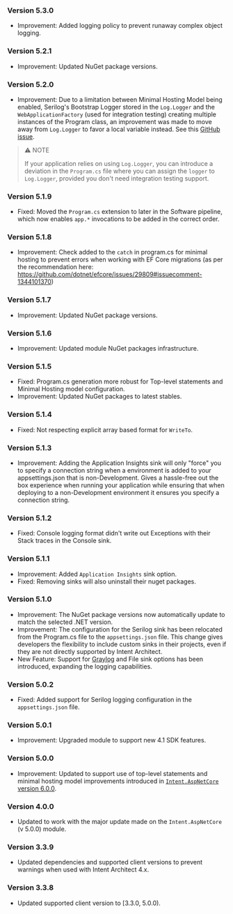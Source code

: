 ### Version 5.3.0

- Improvement: Added logging policy to prevent runaway complex object logging.

### Version 5.2.1

- Improvement: Updated NuGet package versions.

### Version 5.2.0

- Improvement: Due to a limitation between Minimal Hosting Model being enabled, Serilog's Bootstrap Logger stored in the `Log.Logger` and the `WebApplicationFactory` (used for integration testing) creating multiple instances of the Program class, an improvement was made to move away from `Log.Logger` to favor a local variable instead. See this [GitHub issue](https://github.com/serilog/serilog-aspnetcore/issues/289).

> ⚠️ NOTE
> 
> If your application relies on using `Log.Logger`, you can introduce a deviation in the `Program.cs` file where you can assign the `logger` to `Log.Logger`, provided you don't need integration testing support.

### Version 5.1.9

- Fixed: Moved the `Program.cs` extension to later in the Software pipeline, which now enables `app.*` invocations to be added in the correct order.

### Version 5.1.8

- Improvement: Check added to the `catch` in program.cs for minimal hosting to prevent errors when working with EF Core migrations (as per the recommendation here: https://github.com/dotnet/efcore/issues/29809#issuecomment-1344101370)


### Version 5.1.7

- Improvement: Updated NuGet package versions.

### Version 5.1.6

- Improvement: Updated module NuGet packages infrastructure.

### Version 5.1.5

- Fixed: Program.cs generation more robust for Top-level statements and Minimal Hosting model configuration.
- Improvement: Updated NuGet packages to latest stables.

### Version 5.1.4

- Fixed: Not respecting explicit array based format for `WriteTo`.

### Version 5.1.3

- Improvement: Adding the Application Insights sink will only "force" you to specify a connection string when a environment is added to your appsettings.json that is non-Development. Gives a hassle-free out the box experience when running your application while ensuring that when deploying to a non-Development environment it ensures you specify a connection string.

### Version 5.1.2

- Fixed: Console logging format didn't write out Exceptions with their Stack traces in the Console sink.

### Version 5.1.1

- Improvement: Added `Application Insights` sink option.
- Fixed: Removing sinks will also uninstall their nuget packages. 

### Version 5.1.0

- Improvement: The NuGet package versions now automatically update to match the selected .NET version.
- Improvement: The configuration for the Serilog sink has been relocated from the Program.cs file to the `appsettings.json` file. This change gives developers the flexibility to include custom sinks in their projects, even if they are not directly supported by Intent Architect.
- New Feature: Support for [Graylog](https://github.com/serilog-contrib/serilog-sinks-graylog) and File sink options has been introduced, expanding the logging capabilities.

### Version 5.0.2

- Fixed: Added support for Serilog logging configuration in the `appsettings.json` file.

### Version 5.0.1

- Improvement: Upgraded module to support new 4.1 SDK features.

### Version 5.0.0

- Improvement: Updated to support use of top-level statements and minimal hosting model improvements introduced in [`Intent.AspNetCore` version 6.0.0](https://github.com/IntentArchitect/Intent.Modules.NET/blob/development/Modules/Intent.Modules.AspNetCore/release-notes.md#version-600).

### Version 4.0.0

- Updated to work with the major update made on the `Intent.AspNetCore` (v 5.0.0) module.

### Version 3.3.9

- Updated dependencies and supported client versions to prevent warnings when used with Intent Architect 4.x.

### Version 3.3.8

- Updated supported client version to [3.3.0, 5.0.0).
